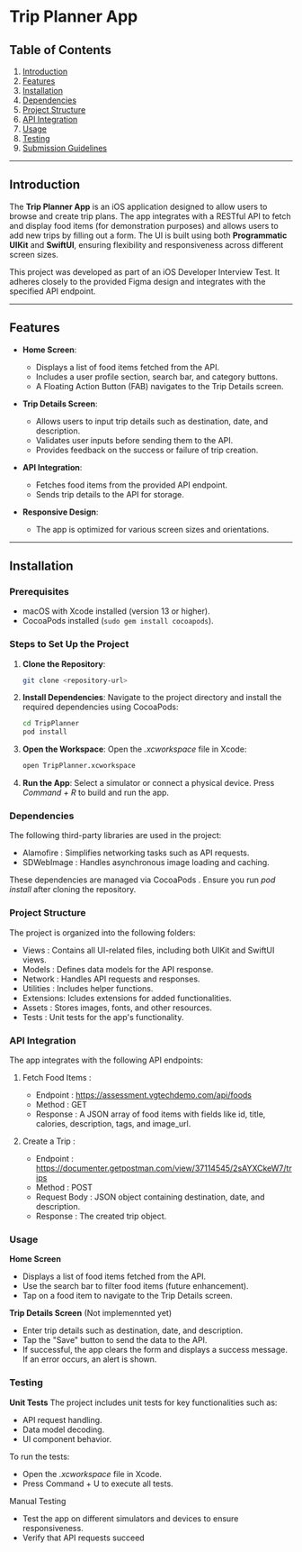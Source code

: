 # **Trip Planner App**

## **Table of Contents**
1. [Introduction](#introduction)
2. [Features](#features)
3. [Installation](#installation)
4. [Dependencies](#dependencies)
5. [Project Structure](#project-structure)
6. [API Integration](#api-integration)
7. [Usage](#usage)
8. [Testing](#testing)
9. [Submission Guidelines](#submission-guidelines)

---

## **Introduction**

The **Trip Planner App** is an iOS application designed to allow users to browse and create trip plans. The app integrates with a RESTful API to fetch and display food items (for demonstration purposes) and allows users to add new trips by filling out a form. The UI is built using both **Programmatic UIKit** and **SwiftUI**, ensuring flexibility and responsiveness across different screen sizes.

This project was developed as part of an iOS Developer Interview Test. It adheres closely to the provided Figma design and integrates with the specified API endpoint.

---

## **Features**

- **Home Screen**:
  - Displays a list of food items fetched from the API.
  - Includes a user profile section, search bar, and category buttons.
  - A Floating Action Button (FAB) navigates to the Trip Details screen.

- **Trip Details Screen**:
  - Allows users to input trip details such as destination, date, and description.
  - Validates user inputs before sending them to the API.
  - Provides feedback on the success or failure of trip creation.

- **API Integration**:
  - Fetches food items from the provided API endpoint.
  - Sends trip details to the API for storage.

- **Responsive Design**:
  - The app is optimized for various screen sizes and orientations.

---

## **Installation**

### **Prerequisites**
- macOS with Xcode installed (version 13 or higher).
- CocoaPods installed (`sudo gem install cocoapods`).

### **Steps to Set Up the Project**

1. **Clone the Repository**:
   ```bash
   git clone <repository-url>
   ```
2. **Install Dependencies**:
    Navigate to the project directory and install the required dependencies using CocoaPods:
    ```bash
    cd TripPlanner
    pod install
    ```
3. **Open the Workspace**:
    Open the _.xcworkspace_ file in Xcode:
    ```bash
    open TripPlanner.xcworkspace
    ```

4. **Run the App**:
    Select a simulator or connect a physical device.
    Press _Command + R_ to build and run the app.
    
### Dependencies
The following third-party libraries are used in the project:

- Alamofire : Simplifies networking tasks such as API requests.
- SDWebImage : Handles asynchronous image loading and caching.

These dependencies are managed via CocoaPods . Ensure you run _pod install_ after cloning the repository.

### Project Structure
The project is organized into the following folders:

- Views : Contains all UI-related files, including both UIKit and SwiftUI views.
- Models : Defines data models for the API response.
- Network : Handles API requests and responses.
- Utilities : Includes helper functions.
- Extensions: Icludes extensions for added functionalities.
- Assets : Stores images, fonts, and other resources.
- Tests : Unit tests for the app's functionality.

### API Integration
The app integrates with the following API endpoints:

1. Fetch Food Items :
    - Endpoint : https://assessment.vgtechdemo.com/api/foods
    - Method : GET
    - Response : A JSON array of food items with fields like id, title, calories, description, tags, and image_url.

2. Create a Trip :
    - Endpoint : https://documenter.getpostman.com/view/37114545/2sAYXCkeW7/trips
    - Method : POST
    - Request Body : JSON object containing destination, date, and description.
    - Response : The created trip object.
    
### Usage
**Home Screen**
- Displays a list of food items fetched from the API.
- Use the search bar to filter food items (future enhancement).
- Tap on a  food item to navigate to the Trip Details screen.

**Trip Details Screen**
(Not implemennted yet)
- Enter trip details such as destination, date, and description.
- Tap the "Save" button to send the data to the API.
- If successful, the app clears the form and displays a success message. If an error occurs, an alert is shown.

### Testing
**Unit Tests**
The project includes unit tests for key functionalities such as:

- API request handling.
- Data model decoding.
-  UI component behavior.

To run the tests:

- Open the _.xcworkspace_ file in Xcode.
- Press Command + U to execute all tests.

Manual Testing
- Test the app on different simulators and devices to ensure responsiveness.
- Verify that API requests succeed
